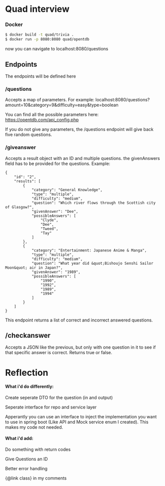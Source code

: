 # Quad interview


### Docker
```sh
$ docker build -t quad/trivia .
$ docker run -p 8080:8080 quad/opentdb
```

now you can navigate to localhost:8080/questions

## Endpoints
The endpoints will be defined here

### /questions
Accepts a map of parameters. For example:
localhost:8080/questions?amount=10&category=9&difficulty=easy&type=boolean

You can find all the possible parameters here: https://opentdb.com/api_config.php

If you do not give any parameters, the /questions endpoint will give back five random questions.

### /giveanswer
Accepts a result object with an ID and multiple questions. the givenAnswers field has to be provided for the questions.
Example:
```
{
    "id": "2",
    "results": [
        {
            "category": "General Knowledge",
            "type": "multiple",
            "difficulty": "medium",
            "question": "Which river flows through the Scottish city of Glasgow?",
			"givenAnswer": "Dee",
            "possibleAnswers": [
                "Clyde",
                "Dee",
                "Tweed",
                "Tay"
            ]
        },
        {
            "category": "Entertainment: Japanese Anime & Manga",
            "type": "multiple",
            "difficulty": "medium",
            "question": "What year did &quot;Bishoujo Senshi Sailor Moon&quot; air in Japan?",
			"givenAnswer": "1989",
            "possibleAnswers": [
                "1990",
                "1992",
                "1989",
                "1994"
            ]
        }
    ]
}
```
This endpoint returns a list of correct and incorrect answered questions.


## /checkanswer
Accepts a JSON like the previous, but only with one question in it to see if that specific answer is correct. Returns true or false.



# Reflection

#### What i'd do differently:
Create seperate DTO for the question (in and output)

Seperate interface for repo and service layer

Apperantly you can use an interface to inject the implementation you want to use in spring boot (Like API and Mock service enum I created). This makes my code not needed.


#### What i'd add:

Do something with return codes

Give Questions an ID

Better error handling

{@link class} in my comments
